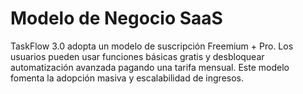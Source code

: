 # Modelo de Negocio SaaS

TaskFlow 3.0 adopta un modelo de suscripción Freemium + Pro. Los usuarios pueden usar funciones básicas gratis y desbloquear automatización avanzada pagando una tarifa mensual. Este modelo fomenta la adopción masiva y escalabilidad de ingresos.
